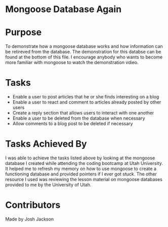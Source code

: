 # Mongoose Database Again

# Purpose
To demonstrate how a mongoose database works and how information can be retireved from the database. The demonstration
for this databse can be found at the bottom of this file. I encourage anybody who wants to become more familiar with 
mongoose to watch the demonstration vdieo.

# Tasks
- Enable a user to post articles that he or she finds interesting on a blog
- Enable a user to react and comment to articles already posted by other users
- Create a reply section that allows users to interact with one another
- Enable a user to be deleted from the database when necessary
- Allow comments to a blog post to be deleted if necessary

# Tasks Achieved By
I was able to achieve the tasks listed above by looking at the mongoose database I created while attending the coding bootcamp
at Utah University. It helped me to refresh my memory on how to use mongoose to create a functioning database and provided pointers 
if I ever got stuck. The other resource I used was reviewing the lesson material on mongoose databases provided to me by the 
University of Utah.

# Contributors
Made by Josh Jackson

